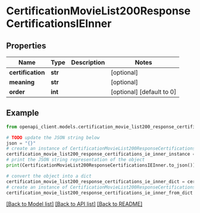 # CertificationMovieList200ResponseCertificationsIEInner


## Properties

Name | Type | Description | Notes
------------ | ------------- | ------------- | -------------
**certification** | **str** |  | [optional] 
**meaning** | **str** |  | [optional] 
**order** | **int** |  | [optional] [default to 0]

## Example

```python
from openapi_client.models.certification_movie_list200_response_certifications_ie_inner import CertificationMovieList200ResponseCertificationsIEInner

# TODO update the JSON string below
json = "{}"
# create an instance of CertificationMovieList200ResponseCertificationsIEInner from a JSON string
certification_movie_list200_response_certifications_ie_inner_instance = CertificationMovieList200ResponseCertificationsIEInner.from_json(json)
# print the JSON string representation of the object
print(CertificationMovieList200ResponseCertificationsIEInner.to_json())

# convert the object into a dict
certification_movie_list200_response_certifications_ie_inner_dict = certification_movie_list200_response_certifications_ie_inner_instance.to_dict()
# create an instance of CertificationMovieList200ResponseCertificationsIEInner from a dict
certification_movie_list200_response_certifications_ie_inner_from_dict = CertificationMovieList200ResponseCertificationsIEInner.from_dict(certification_movie_list200_response_certifications_ie_inner_dict)
```
[[Back to Model list]](../README.md#documentation-for-models) [[Back to API list]](../README.md#documentation-for-api-endpoints) [[Back to README]](../README.md)



